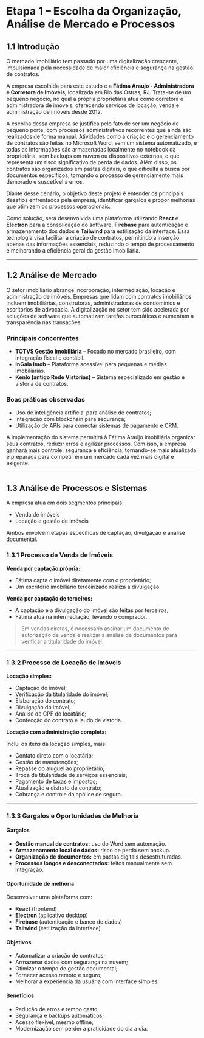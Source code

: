 # Etapa 1 – Escolha da Organização, Análise de Mercado e Processos

## 1.1 Introdução

O mercado imobiliário tem passado por uma digitalização crescente, impulsionada pela necessidade de maior eficiência e segurança na gestão de contratos.

A empresa escolhida para este estudo é a **Fátima Araujo - Administradora e Corretora de Imóveis**, localizada em Rio das Ostras, RJ. Trata-se de um pequeno negócio, no qual a própria proprietária atua como corretora e administradora de imóveis, oferecendo serviços de locação, venda e administração de imóveis desde 2012.

A escolha dessa empresa se justifica pelo fato de ser um negócio de pequeno porte, com processos administrativos recorrentes que ainda são realizados de forma manual. Atividades como a criação e o gerenciamento de contratos são feitas no Microsoft Word, sem um sistema automatizado, e todas as informações são armazenadas localmente no notebook da proprietária, sem backups em nuvem ou dispositivos externos, o que representa um risco significativo de perda de dados. Além disso, os contratos são organizados em pastas digitais, o que dificulta a busca por documentos específicos, tornando o processo de gerenciamento mais demorado e suscetível a erros.

Diante desse cenário, o objetivo deste projeto é entender os principais desafios enfrentados pela empresa, identificar gargalos e propor melhorias que otimizem os processos operacionais.

Como solução, será desenvolvida uma plataforma utilizando **React** e **Electron** para a consolidação do software, **Firebase** para autenticação e armazenamento dos dados e **Tailwind** para estilização da interface. Essa tecnologia visa facilitar a criação de contratos, permitindo a inserção apenas das informações essenciais, reduzindo o tempo de processamento e melhorando a eficiência geral da gestão imobiliária.

---

## 1.2 Análise de Mercado

O setor imobiliário abrange incorporação, intermediação, locação e administração de imóveis. Empresas que lidam com contratos imobiliários incluem imobiliárias, construtoras, administradoras de condomínios e escritórios de advocacia. A digitalização no setor tem sido acelerada por soluções de software que automatizam tarefas burocráticas e aumentam a transparência nas transações.

### Principais concorrentes

- **TOTVS Gestão Imobiliária** – Focado no mercado brasileiro, com integração fiscal e contábil.
- **InGaia Imob** – Plataforma acessível para pequenas e médias imobiliárias.
- **Kenlo (antigo Rede Vistorias)** – Sistema especializado em gestão e vistoria de contratos.

### Boas práticas observadas

- Uso de inteligência artificial para análise de contratos;
- Integração com blockchain para segurança;
- Utilização de APIs para conectar sistemas de pagamento e CRM.

A implementação do sistema permitirá à Fátima Araújo Imobiliária organizar seus contratos, reduzir erros e agilizar processos. Com isso, a empresa ganhará mais controle, segurança e eficiência, tornando-se mais atualizada e preparada para competir em um mercado cada vez mais digital e exigente.

---

## 1.3 Análise de Processos e Sistemas

A empresa atua em dois segmentos principais:

- Venda de imóveis
- Locação e gestão de imóveis

Ambos envolvem etapas específicas de captação, divulgação e análise documental.

### 1.3.1 Processo de Venda de Imóveis

**Venda por captação própria:**

- Fátima capta o imóvel diretamente com o proprietário;
- Um escritório imobiliário terceirizado realiza a divulgação.

**Venda por captação de terceiros:**

- A captação e a divulgação do imóvel são feitas por terceiros;
- Fátima atua na intermediação, levando o comprador.

> Em vendas diretas, é necessário assinar um documento de autorização de venda e realizar a análise de documentos para verificar a titularidade do imóvel.

---

### 1.3.2 Processo de Locação de Imóveis

**Locação simples:**

- Captação do imóvel;
- Verificação da titularidade do imóvel;
- Elaboração do contrato;
- Divulgação do imóvel;
- Análise de CPF do locatário;
- Confecção do contrato e laudo de vistoria.

**Locação com administração completa:**

Inclui os itens da locação simples, mais:

- Contato direto com o locatário;
- Gestão de manutenções;
- Repasse do aluguel ao proprietário;
- Troca de titularidade de serviços essenciais;
- Pagamento de taxas e impostos;
- Atualização e distrato de contrato;
- Cobrança e controle da apólice de seguro.

---

### 1.3.3 Gargalos e Oportunidades de Melhoria

#### Gargalos

- **Gestão manual de contratos:** uso do Word sem automação.
- **Armazenamento local de dados:** risco de perda sem backup.
- **Organização de documentos:** em pastas digitais desestruturadas.
- **Processos longos e desconectados:** feitos manualmente sem integração.

#### Oportunidade de melhoria

Desenvolver uma plataforma com:

- **React** (frontend)
- **Electron** (aplicativo desktop)
- **Firebase** (autenticação e banco de dados)
- **Tailwind** (estilização da interface)

#### Objetivos

- Automatizar a criação de contratos;
- Armazenar dados com segurança na nuvem;
- Otimizar o tempo de gestão documental;
- Fornecer acesso remoto e seguro;
- Melhorar a experiência da usuária com interface simples.

#### Benefícios

- Redução de erros e tempo gasto;
- Segurança e backups automáticos;
- Acesso flexível, mesmo offline;
- Modernização sem perder a praticidade do dia a dia.

